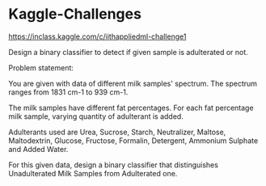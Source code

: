# Kaggle-Challenges
https://inclass.kaggle.com/c/iithappliedml-challenge1

Design a binary classifier to detect if given sample is adulterated or not.

Problem statement:

You are given with data of different milk samples' spectrum. The spectrum ranges from 1831 cm-1 to 939 cm-1.

The milk samples have different fat percentages. For each fat percentage milk sample, varying quantity of adulterant is added.

Adulterants used are Urea, Sucrose, Starch, Neutralizer, Maltose, Maltodextrin, Glucose, Fructose, Formalin, Detergent, Ammonium Sulphate and Added Water.

For this given data, design a binary classifier that distinguishes Unadulterated Milk Samples from Adulterated one.


